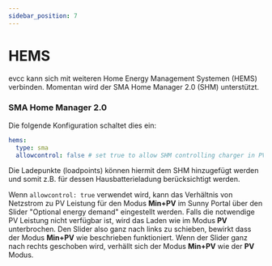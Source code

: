 ```yaml
---
sidebar_position: 7
---
```


# HEMS

evcc kann sich mit weiteren Home Energy Management Systemen (HEMS) verbinden. Momentan wird der SMA Home Manager 2.0 (SHM) unterstützt.

### SMA Home Manager 2.0

Die folgende Konfiguration schaltet dies ein:

```yaml
hems:
  type: sma
  allowcontrol: false # set true to allow SHM controlling charger in PV modes
```

Die Ladepunkte (loadpoints) können hiermit dem SHM hinzugefügt werden und somit z.B. für dessen Hausbatterieladung berücksichtigt werden.

Wenn `allowcontrol: true` verwendet wird, kann das Verhältnis von Netzstrom zu PV Leistung für den Modus **Min+PV** im Sunny Portal über den Slider "Optional energy demand" eingestellt werden. Falls die notwendige PV Leistung nicht verfügbar ist, wird das Laden wie im Modus **PV** unterbrochen. Den Slider also ganz nach links zu schieben, bewirkt dass der Modus **Min+PV** wie beschrieben funktioniert. Wenn der Slider ganz nach rechts geschoben wird, verhällt sich der Modus **Min+PV** wie der **PV** Modus.
